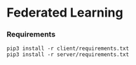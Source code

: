 # Federated Learning

### Requirements

```
pip3 install -r client/requirements.txt
pip3 install -r server/requirements.txt

```
 